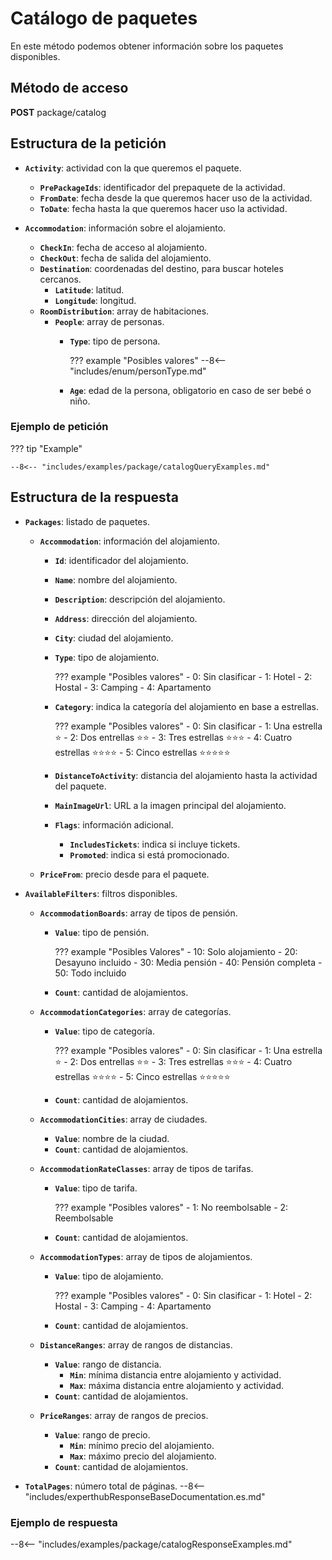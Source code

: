 # Catálogo de paquetes

En este método podemos obtener información sobre los paquetes disponibles.

## Método de acceso

**POST** package/catalog

## Estructura de la petición

- **``Activity``**: actividad con la que queremos el paquete.
    - **``PrePackageIds``**: identificador del prepaquete de la actividad.
    - **``FromDate``**: fecha desde la que queremos hacer uso de la actividad.
    - **``ToDate``**: fecha hasta la que queremos hacer uso la actividad.

- **``Accommodation``**: información sobre el alojamiento.
    - **``CheckIn``**: fecha de acceso al alojamiento.
    - **``CheckOut``**: fecha de salida del alojamiento.
    - **``Destination``**: coordenadas del destino, para buscar hoteles cercanos.
        - **``Latitude``**: latitud.
        - **``Longitude``**: longitud.
    - **``RoomDistribution``**: array de habitaciones.
        - **`People`**: array de personas.
            - **``Type``**: tipo de persona.

                ??? example "Posibles valores"
                    --8<-- "includes/enum/personType.md"

            - **``Age``**: edad de la persona, obligatorio en caso de ser bebé o niño.


### Ejemplo de petición

??? tip "Example"

    --8<-- "includes/examples/package/catalogQueryExamples.md"

## Estructura de la respuesta

- **``Packages``**: listado de paquetes.
    - **``Accommodation``**: información del alojamiento.
        - **``Id``**: identificador del alojamiento.
        - **``Name``**: nombre del alojamiento.
        - **`Description`**: descripción del alojamiento.
        - **``Address``**: dirección del alojamiento.
        - **``City``**: ciudad del alojamiento.
        - **``Type``**: tipo de alojamiento.

            ??? example "Posibles valores"
                - 0: Sin clasificar
                - 1: Hotel
                - 2: Hostal
                - 3: Camping
                - 4: Apartamento

        - **``Category``**: indica la categoría del alojamiento en base a estrellas.

            ??? example "Posibles valores"
                - 0: Sin clasificar
                - 1: Una estrella :star:
                - 2: Dos entrellas :star::star:
                - 3: Tres estrellas :star::star::star:
                - 4: Cuatro estrellas :star::star::star::star:
                - 5: Cinco estrellas :star::star::star::star::star:

        - **``DistanceToActivity``**: distancia del alojamiento hasta la actividad del paquete.
        - **`MainImageUrl`**: URL a la imagen principal del alojamiento.
        - **`Flags`**: información adicional.
            - **`IncludesTickets`**: indica si incluye tickets.
            - **`Promoted`**: indica si está promocionado.

    - **``PriceFrom``**: precio desde para el paquete.

- **``AvailableFilters``**: filtros disponibles.
    - **``AccommodationBoards``**: array de tipos de pensión.
        - **``Value``**: tipo de pensión.

            ??? example "Posibles Valores"
                - 10: Solo alojamiento
                - 20: Desayuno incluido
                - 30: Media pensión
                - 40: Pensión completa
                - 50: Todo incluido

        - **``Count``**: cantidad de alojamientos.

    - **``AccommodationCategories``**: array de categorías.
        - **``Value``**: tipo de categoría.

            ??? example "Posibles valores"
                - 0: Sin clasificar
                - 1: Una estrella :star:
                - 2: Dos entrellas :star::star:
                - 3: Tres estrellas :star::star::star:
                - 4: Cuatro estrellas :star::star::star::star:
                - 5: Cinco estrellas :star::star::star::star::star:

        - **``Count``**: cantidad de alojamientos.

    - **``AccommodationCities``**: array de ciudades.
        - **``Value``**: nombre de la ciudad.
        - **``Count``**: cantidad de alojamientos.

    - **``AccommodationRateClasses``**: array de tipos de tarifas.
        - **``Value``**: tipo de tarifa.

            ??? example "Posibles valores"
                - 1: No reembolsable
                - 2: Reembolsable

        - **``Count``**: cantidad de alojamientos.

    - **``AccommodationTypes``**: array de tipos de alojamientos.
        - **``Value``**: tipo de alojamiento.

            ??? example "Posibles valores"
                - 0: Sin clasificar
                - 1: Hotel
                - 2: Hostal
                - 3: Camping
                - 4: Apartamento

        - **``Count``**: cantidad de alojamientos.

    - **``DistanceRanges``**: array de rangos de distancias.
        - **``Value``**: rango de distancia.
            - **``Min``**: mínima distancia entre alojamiento y actividad.
            - **``Max``**: máxima distancia entre alojamiento y actividad.
        - **``Count``**: cantidad de alojamientos.

    - **``PriceRanges``**: array de rangos de precios.
        - **``Value``**: rango de precio.
            - **``Min``**: mínimo precio del alojamiento.
            - **``Max``**: máximo precio del alojamiento.
        - **``Count``**: cantidad de alojamientos.

- **``TotalPages``**: número total de páginas.
--8<-- "includes/experthubResponseBaseDocumentation.es.md"

### Ejemplo de respuesta

--8<-- "includes/examples/package/catalogResponseExamples.md"
